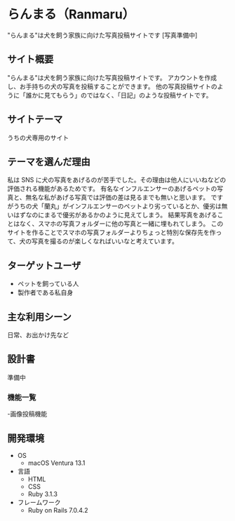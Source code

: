 # らんまる（Ranmaru）

"らんまる"は犬を飼う家族に向けた写真投稿サイトです
[写真準備中]

## サイト概要

"らんまる"は犬を飼う家族に向けた写真投稿サイトです。
アカウントを作成し、お手持ちの犬の写真を投稿することができます。
他の写真投稿サイトのように「誰かに見てもらう」のではなく、「日記」のような投稿サイトです。

## サイトテーマ

うちの犬専用のサイト

## テーマを選んだ理由

私は SNS に犬の写真をあげるのが苦手でした。その理由は他人にいいねなどの評価される機能があるためです。
有名なインフルエンサーのあげるペットの写真と、無名な私があげる写真では評価の差は見るまでも無いと思います。
ですがうちの犬「蘭丸」がインフルエンサーのペットより劣っているとか、優劣は無いはずなのにまるで優劣があるかのように見えてしまう。
結果写真をあげることはなく、スマホの写真フォルダーに他の写真と一緒に埋もれてしまう。
このサイトを作ることでスマホの写真フォルダーよりちょっと特別な保存先を作って、犬の写真を撮るのが楽しくなればいいなと考えています。

## ターゲットユーザ

- ペットを飼っている人
- 製作者である私自身

## 主な利用シーン

日常、お出かけ先など

## 設計書

準備中

### 機能一覧

-画像投稿機能

## 開発環境

- OS
  - macOS Ventura 13.1
- 言語
  - HTML
  - CSS
  - Ruby 3.1.3
- フレームワーク
  - Ruby on Rails 7.0.4.2
